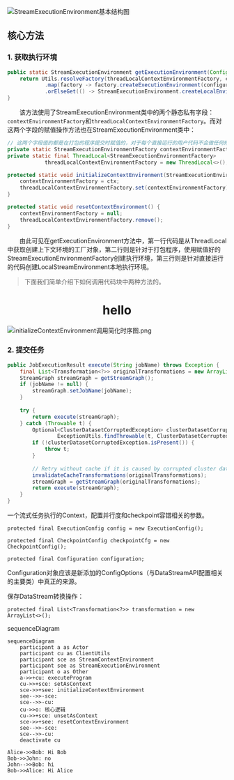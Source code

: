 ![StreamExecutionEnvironment基本结构图](../image/StreamExecutionEnvironment基本结构图.png)

## 核心方法

### 1. 获取执行环境

```java
public static StreamExecutionEnvironment getExecutionEnvironment(Configuration configuration) {
    return Utils.resolveFactory(threadLocalContextEnvironmentFactory, contextEnvironmentFactory)
            .map(factory -> factory.createExecutionEnvironment(configuration))
            .orElseGet(() -> StreamExecutionEnvironment.createLocalEnvironment(configuration));
}
```

&ensp;&ensp;&ensp;&ensp;该方法使用了StreamExecutionEnvironment类中的两个静态私有字段：`contextEnvironmentFactory`和`threadLocalContextEnvironmentFactory`。而对这两个字段的赋值操作方法也在StreamExecutionEnvironment类中：

```java
// 这两个字段值的都是在打包的程序提交时赋值的，对于每个直接运行的用户代码不会做任何修改
private static StreamExecutionEnvironmentFactory contextEnvironmentFactory = null;
private static final ThreadLocal<StreamExecutionEnvironmentFactory>
            threadLocalContextEnvironmentFactory = new ThreadLocal<>();

protected static void initializeContextEnvironment(StreamExecutionEnvironmentFactory ctx) {
    contextEnvironmentFactory = ctx;
    threadLocalContextEnvironmentFactory.set(contextEnvironmentFactory);
}

protected static void resetContextEnvironment() {
    contextEnvironmentFactory = null;
    threadLocalContextEnvironmentFactory.remove();
}
```

&ensp;&ensp;&ensp;&ensp;由此可见在getExecutionEnvironment方法中，第一行代码是从ThreadLocal中获取创建上下文环境的工厂对象，第二行则是针对于打包程序，使用赋值好的StreamExecutionEnvironmentFactory创建执行环境，第三行则是针对直接运行的代码创建LocalStreamEnvironment本地执行环境。

> 下面我们简单介绍下如何调用代码块中两种方法的。

<div align="center">
    <h1>
        hello
    </h1>
</div>

![initializeContextEnvironment调用简化时序图.png](../image/initializeContextEnvironment调用简化时序图.png)





### 2. 提交任务

```java
public JobExecutionResult execute(String jobName) throws Exception {
    final List<Transformation<?>> originalTransformations = new ArrayList<>(transformations);
    StreamGraph streamGraph = getStreamGraph();
    if (jobName != null) {
        streamGraph.setJobName(jobName);
    }
  
    try {
        return execute(streamGraph);
    } catch (Throwable t) {
        Optional<ClusterDatasetCorruptedException> clusterDatasetCorruptedException =
                ExceptionUtils.findThrowable(t, ClusterDatasetCorruptedException.class);
        if (!clusterDatasetCorruptedException.isPresent()) {
          	throw t;
        }
      
        // Retry without cache if it is caused by corrupted cluster dataset.
        invalidateCacheTransformations(originalTransformations);
        streamGraph = getStreamGraph(originalTransformations);
        return execute(streamGraph);
    }
}
```





一个流式任务执行的Context，配置并行度和checkpoint容错相关的参数。

`protected final ExecutionConfig config = new ExecutionConfig();`

`protected final CheckpointConfig checkpointCfg = new CheckpointConfig();`

`protected final Configuration configuration;`

Configuration对象应该是新添加的ConfigOptions（与DataStreamAPI配置相关的主要类）中真正的来源。







保存DataStream转换操作：

`protected final List<Transformation<?>> transformation = new ArrayList<>();`

sequenceDiagram

```mermaid
sequenceDiagram
	participant a as Actor
    participant cu as ClientUtils
    participant sce as StreamContextEnvironment
    participant see as StreamExecutionEnvironment
    participant o as Other
    a->>+cu: executeProgram
    cu->>+sce: setAsContext
    sce->>+see: initializeContextEnvironment
    see-->>-sce: 
    sce-->>-cu: 
    cu->>o: 核心逻辑
    cu->>+sce: unsetAsContext
    sce->>+see: resetContextEnvironment
    see-->>-sce: 
    sce-->>-cu: 
    deactivate cu
```



```sequence
Alice->>Bob: Hi Bob
Bob->>John: no
John-->>Bob: hi
Bob->>Alice: Hi Alice
```

